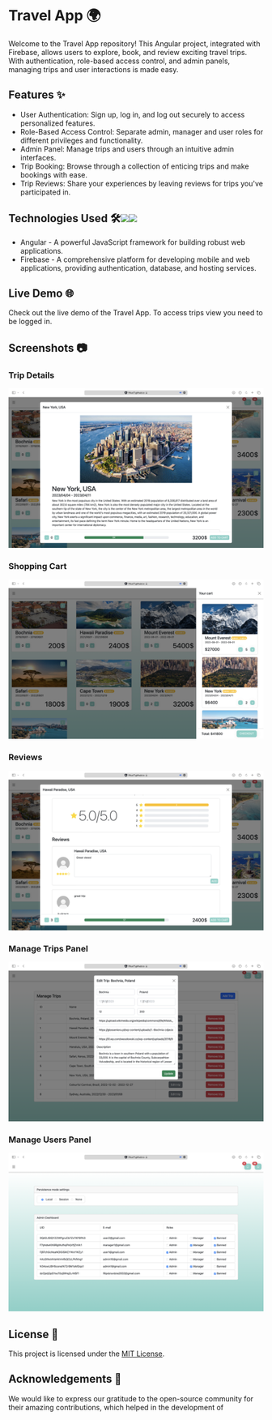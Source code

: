# Travel App 🌍

Welcome to the Travel App repository! This Angular project, integrated with Firebase, allows users to explore, book, and review exciting travel trips. With authentication, role-based access control, and admin panels, managing trips and user interactions is made easy.

## Features ✨

- User Authentication: Sign up, log in, and log out securely to access personalized features.
- Role-Based Access Control: Separate admin, manager and user roles for different privileges and functionality.
- Admin Panel: Manage trips and users through an intuitive admin interfaces.
- Trip Booking: Browse through a collection of enticing trips and make bookings with ease.
- Trip Reviews: Share your experiences by leaving reviews for trips you've participated in.

## Technologies Used 🛠️<img src="https://upload.wikimedia.org/wikipedia/commons/thumb/c/cf/Angular_full_color_logo.svg/640px-Angular_full_color_logo.svg.png" height=24><img src="https://miro.medium.com/max/600/1*R4c8lHBHuH5qyqOtZb3h-w.png" height=24>

- Angular - A powerful JavaScript framework for building robust web applications.
- Firebase - A comprehensive platform for developing mobile and web applications, providing authentication, database, and hosting services.

## Live Demo 🌐

Check out the live demo of the Travel App. To access trips view you need to be logged in.

## Screenshots 📷

### Trip Details
![Trip Details](screenshots/trip-details.png)

### Shopping Cart
![Shopping Cart](screenshots/cart.png)

### Reviews
![Reviews](screenshots/reviews.png)

### Manage Trips Panel
![Manage Trips Panel](screenshots/manage-trips.png)

### Manage Users Panel
![Manage Users Panel](screenshots/manage-users.png)

## License 📄

This project is licensed under the [MIT License](https://opensource.org/licenses/MIT).

## Acknowledgements 🙏

We would like to express our gratitude to the open-source community for their amazing contributions, which helped in the development of


